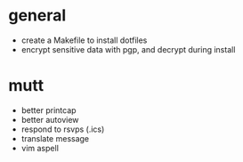 # general
* create a Makefile to install dotfiles
 * encrypt sensitive data with pgp, and decrypt during install

# mutt 
* better printcap
* better autoview
* respond to rsvps (.ics)
* translate message
* vim aspell

